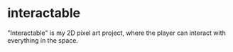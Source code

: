 # interactable
"Interactable" is my 2D pixel art project, where the player can interact with everything in the space.
